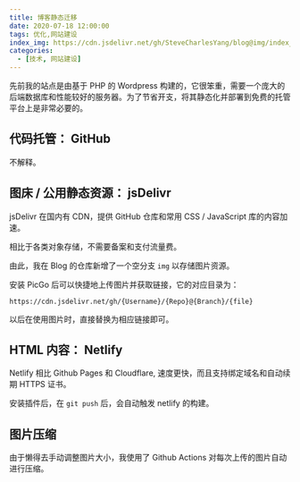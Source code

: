 ```yaml
---
title: 博客静态迁移
date: 2020-07-18 12:00:00
tags: 优化,网站建设
index_img: https://cdn.jsdelivr.net/gh/SteveCharlesYang/blog@img/index_img/static-blog.png
categories:
  - [技术, 网站建设]
---
```


先前我的站点是由基于 PHP 的 Wordpress 构建的，它很笨重，需要一个庞大的后端数据库和性能较好的服务器。为了节省开支，将其静态化并部署到免费的托管平台上是非常必要的。

## 代码托管： GitHub

不解释。

## 图床 / 公用静态资源： jsDelivr

jsDelivr 在国内有 CDN，提供 GitHub 仓库和常用 CSS / JavaScript 库的内容加速。

相比于各类对象存储，不需要备案和支付流量费。

由此，我在 Blog 的仓库新增了一个空分支 `img` 以存储图片资源。

安装 PicGo 后可以快捷地上传图片并获取链接，它的对应目录为：

```
https://cdn.jsdelivr.net/gh/{Username}/{Repo}@{Branch}/{file}
```

以后在使用图片时，直接替换为相应链接即可。

## HTML 内容： Netlify

Netlify 相比 Github Pages 和 Cloudflare, 速度更快，而且支持绑定域名和自动续期 HTTPS 证书。

安装插件后，在 `git push` 后，会自动触发 netlify 的构建。

## 图片压缩

由于懒得去手动调整图片大小，我使用了 Github Actions 对每次上传的图片自动进行压缩。
